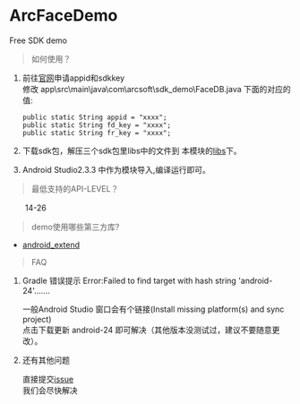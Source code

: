 # ArcFaceDemo
Free SDK demo

>如何使用？
 1. 前往[官网](http://www.arcsoft.com.cn/ai/arcface.html)申请appid和sdkkey    
    修改 app\src\main\java\com\arcsoft\sdk_demo\FaceDB.java 下面的对应的值:

    	public static String appid = "xxxx"; 		
    	public static String fd_key = "xxxx";    
   		public static String fr_key = "xxxx";
    
2. 下载sdk包，解压三个sdk包里libs中的文件到 本模块的[libs](https://github.com/asdfqwrasdf/ArcFaceDemo/tree/master/libs)下。

3. Android Studio2.3.3 中作为模块导入,编译运行即可。


> 最低支持的API-LEVEL？

   　　14-26

> demo使用哪些第三方库?

 - [android_extend](https://github.com/gqjjqg/android-extend)

> FAQ

1. Gradle 错误提示 Error:Failed to find target with hash string 'android-24'.......
	
    一般Android Studio 窗口会有个链接(Install missing platform(s) and sync project)    
    点击下载更新 android-24 即可解决（其他版本没测试过，建议不要随意更改）。    
	
2.  还有其他问题

    直接提交[issue](https://github.com/asdfqwrasdf/ArcFaceDemo/issues)     
    我们会尽快解决    